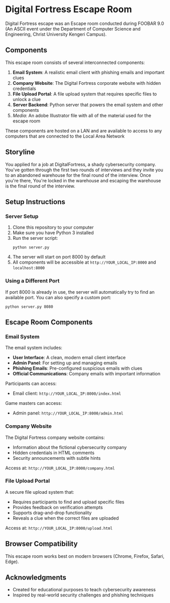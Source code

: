 # Digital Fortress Escape Room

Digital Fortress escape was an Escape room conducted during FOOBAR 9.0 (An ASCII event under the Department of Computer Science and Engineering, Christ University Kengeri Campus). 

## Components

This escape room consists of several interconnected components:

1. **Email System**: A realistic email client with phishing emails and important clues
2. **Company Website**: The Digital Fortress corporate website with hidden credentials
3. **File Upload Portal**: A file upload system that requires specific files to unlock a clue
4. **Server Backend**: Python server that powers the email system and other components
5. *Media*: An adobe Illustrator file with all of the material used for the escape room

These components are hosted on a LAN and are available to access to any computers that are connected to the Local Area Network

## Storyline

You applied for a job at DigitalFortress, a shady cybersecurity company. You've gotten through the first two rounds of interviews and they invite you to an abandoned warehouse for the final round of the interview. Once you're there, You're locked in the warehouse and escaping the warehouse is the final round of the interview. 


## Setup Instructions

### Server Setup

1. Clone this repository to your computer
2. Make sure you have Python 3 installed
3. Run the server script:
   ```
   python server.py
   ```
4. The server will start on port 8000 by default
5. All components will be accessible at `http://YOUR_LOCAL_IP:8000` and `localhost:8000` 

### Using a Different Port

If port 8000 is already in use, the server will automatically try to find an available port. You can also specify a custom port:

```
python server.py 8080
```


## Escape Room Components

### Email System

The email system includes:
- **User Interface**: A clean, modern email client interface
- **Admin Panel**: For setting up and managing emails
- **Phishing Emails**: Pre-configured suspicious emails with clues
- **Official Communications**: Company emails with important information

Participants can access:
- Email client: `http://YOUR_LOCAL_IP:8000/index.html`

Game masters can access:
- Admin panel: `http://YOUR_LOCAL_IP:8000/admin.html`

### Company Website

The Digital Fortress company website contains:
- Information about the fictional cybersecurity company
- Hidden credentials in HTML comments
- Security announcements with subtle hints

Access at: `http://YOUR_LOCAL_IP:8000/company.html`

### File Upload Portal

A secure file upload system that:
- Requires participants to find and upload specific files
- Provides feedback on verification attempts
- Supports drag-and-drop functionality
- Reveals a clue when the correct files are uploaded

Access at: `http://YOUR_LOCAL_IP:8000/upload.html`


## Browser Compatibility

This escape room works best on modern browsers (Chrome, Firefox, Safari, Edge).


## Acknowledgments

- Created for educational purposes to teach cybersecurity awareness
- Inspired by real-world security challenges and phishing techniques 